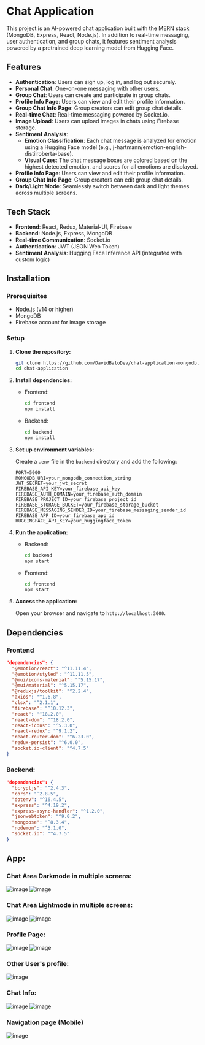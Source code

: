# Chat Application

This project is an AI-powered chat application built with the MERN stack (MongoDB, Express, React, Node.js). In addition to real-time messaging, user authentication, and group chats, it features sentiment analysis powered by a pretrained deep learning model from Hugging Face.

## Features

- **Authentication**: Users can sign up, log in, and log out securely.
- **Personal Chat**: One-on-one messaging with other users.
- **Group Chat**: Users can create and participate in group chats.
- **Profile Info Page**: Users can view and edit their profile information.
- **Group Chat Info Page**: Group creators can edit group chat details.
- **Real-time Chat**: Real-time messaging powered by Socket.io.
- **Image Upload**: Users can upload images in chats using Firebase storage.
- **Sentiment Analysis**:
    - **Emotion Classification**: Each chat message is analyzed for emotion using a Hugging Face model (e.g., j-hartmann/emotion-english-distilroberta-base).
    - **Visual Cues**: The chat message boxes are colored based on the highest detected emotion, and scores for all emotions are displayed.
- **Profile Info Page**: Users can view and edit their profile information.
- **Group Chat Info Page**: Group creators can edit group chat details.
- **Dark/Light Mode**: Seamlessly switch between dark and light themes across multiple screens.

## Tech Stack

- **Frontend**: React, Redux, Material-UI, Firebase
- **Backend**: Node.js, Express, MongoDB
- **Real-time Communication**: Socket.io
- **Authentication**: JWT (JSON Web Token)
- **Sentiment Analysis**: Hugging Face Inference API (integrated with custom logic)

## Installation

### Prerequisites

- Node.js (v14 or higher)
- MongoDB
- Firebase account for image storage

### Setup

1. **Clone the repository:**

    ```bash
    git clone https://github.com/DavidBatoDev/chat-application-mongodb.git
    cd chat-application
    ```

2. **Install dependencies:**

    - Frontend:

      ```bash
      cd frontend
      npm install
      ```

    - Backend:

      ```bash
      cd backend
      npm install
      ```

3. **Set up environment variables:**

    Create a `.env` file in the `backend` directory and add the following:

    ```env
    PORT=5000
    MONGODB_URI=your_mongodb_connection_string
    JWT_SECRET=your_jwt_secret
    FIREBASE_API_KEY=your_firebase_api_key
    FIREBASE_AUTH_DOMAIN=your_firebase_auth_domain
    FIREBASE_PROJECT_ID=your_firebase_project_id
    FIREBASE_STORAGE_BUCKET=your_firebase_storage_bucket
    FIREBASE_MESSAGING_SENDER_ID=your_firebase_messaging_sender_id
    FIREBASE_APP_ID=your_firebase_app_id
    HUGGINGFACE_API_KEY=your_huggingface_token
    ```

4. **Run the application:**

    - Backend:

      ```bash
      cd backend
      npm start
      ```

    - Frontend:

      ```bash
      cd frontend
      npm start
      ```

5. **Access the application:**

    Open your browser and navigate to `http://localhost:3000`.

## Dependencies

### Frontend

```json
"dependencies": {
  "@emotion/react": "^11.11.4",
  "@emotion/styled": "^11.11.5",
  "@mui/icons-material": "^5.15.17",
  "@mui/material": "^5.15.17",
  "@reduxjs/toolkit": "^2.2.4",
  "axios": "^1.6.8",
  "clsx": "^2.1.1",
  "firebase": "^10.12.3",
  "react": "^18.2.0",
  "react-dom": "^18.2.0",
  "react-icons": "^5.3.0",
  "react-redux": "^9.1.2",
  "react-router-dom": "^6.23.0",
  "redux-persist": "^6.0.0",
  "socket.io-client": "^4.7.5"
}
```
### Backend:
```json
"dependencies": {
  "bcryptjs": "^2.4.3",
  "cors": "^2.8.5",
  "dotenv": "^16.4.5",
  "express": "^4.19.2",
  "express-async-handler": "^1.2.0",
  "jsonwebtoken": "^9.0.2",
  "mongoose": "^8.3.4",
  "nodemon": "^3.1.0",
  "socket.io": "^4.7.5"
}
```

## App:
### Chat Area  Darkmode in multiple screens:
![image](https://github.com/user-attachments/assets/3f6859ec-0cab-4e85-ae3b-e8ba4bbdc9b3)
![image](https://github.com/user-attachments/assets/91110ace-7c81-4b73-8d6b-b443ea9f98fe)


### Chat Area Lightmode in multiple screens:
![image](https://github.com/user-attachments/assets/7c63bc10-db0c-4882-a324-e5a1350cc4ae)
![image](https://github.com/user-attachments/assets/fc324dbb-42b3-449d-98a7-f3da0bc7f949)



### Profile Page:
![image](https://github.com/user-attachments/assets/c33ae57d-5811-411b-a4b9-e8a29442438c)
![image](https://github.com/user-attachments/assets/35401397-3c5c-4219-9274-9e5fa7b65d25)

### Other User's profile:
![image](https://github.com/user-attachments/assets/0fe2be14-6108-4903-8551-f900349fa965)

### Chat Info:
![image](https://github.com/user-attachments/assets/10dbf8c2-f606-4e22-a204-5064bd434b4a)
![image](https://github.com/user-attachments/assets/500d955b-8fbc-401b-9427-665836f71674)

### Navigation page (Mobile)
![image](https://github.com/user-attachments/assets/40e8729f-ded5-4fdf-8b0f-086c91e72ca4)

